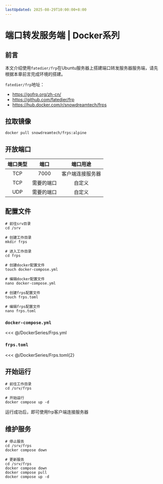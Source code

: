 ```yaml
---
lastUpdated: 2025-08-29T10:00:00+8:00
---
```


# 端口转发服务端 | Docker系列

## 前言

本文介绍使用`fatedier/frp`在Ubuntu服务器上搭建端口转发服务器服务端，请先根据本章前言完成环境的搭建。

`fatedier/frp`地址：

- <https://gofrp.org/zh-cn/>
- <https://github.com/fatedier/frp>
- <https://hub.docker.com/r/snowdreamtech/frps>

## 拉取镜像

```shell
docker pull snowdreamtech/frps:alpine
```

## 开放端口

| 端口类型 |    端口    |     端口用途     |
| :------: | :--------: | :--------------: |
|   TCP    |    7000    | 客户端连接服务器 |
|   TCP    | 需要的端口 |      自定义      |
|   UDP    | 需要的端口 |      自定义      |

## 配置文件

```shell
# 前往srv目录
cd /srv

# 创建工作目录
mkdir frps

# 进入工作目录
cd frps

# 创建docker配置文件
touch docker-compose.yml

# 编辑docker配置文件
nano docker-compose.yml

# 创建frps配置文件
touch frps.toml

# 编辑frps配置文件
nano frps.toml
```

### `docker-compose.yml`

<<< @/DockerSeries/Frps.yml

### `frps.toml`

<<< @/DockerSeries/Frps.toml{2}

## 开始运行

```shell
# 前往工作目录
cd /srv/frps

# 开始运行
docker compose up -d
```

运行成功后，即可使用frp客户端连接服务器

## 维护服务

```shell
# 停止服务
cd /srv/frps
docker compose down

# 更新服务
cd /srv/frps
docker compose down
docker compose pull
docker compose up -d
```
